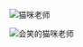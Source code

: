 ![猫咪老师](https://upload-images.jianshu.io/upload_images/3214119-0b54a9c30dc869a0.png?imageMogr2/auto-orient/strip%7CimageView2/2/w/1240)

![会笑的猫咪老师](https://upload-images.jianshu.io/upload_images/3214119-fc81fd23fcb3afd5.gif?imageMogr2/auto-orient/strip)


